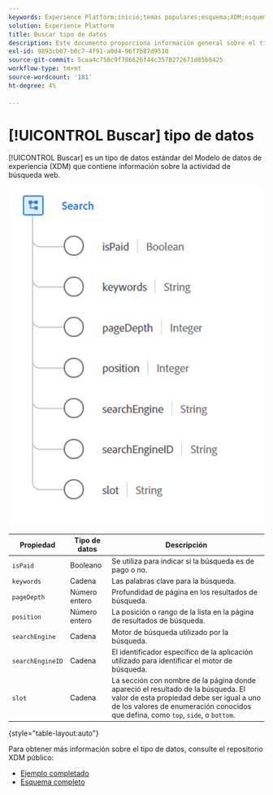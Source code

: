 ```yaml
---
keywords: Experience Platform;inicio;temas populares;esquema;XDM;esquemas;esquemas;búsqueda;tipo de datos;tipo de datos;tipo de datos;
solution: Experience Platform
title: Buscar tipo de datos
description: Este documento proporciona información general sobre el tipo de datos del modelo de datos de experiencia de búsqueda (XDM).
exl-id: 9893cb67-b0c7-4f91-a0d4-96f7b87d9510
source-git-commit: 5caa4c750c9f786626f44c3578272671d85b8425
workflow-type: tm+mt
source-wordcount: '181'
ht-degree: 4%

---
```


# [!UICONTROL Buscar] tipo de datos

[!UICONTROL Buscar] es un tipo de datos estándar del Modelo de datos de experiencia (XDM) que contiene información sobre la actividad de búsqueda web.

<img src="../images/data-types/search.PNG" width="500" /><br />

| Propiedad | Tipo de datos | Descripción |
| --- | --- | --- |
| `isPaid` | Booleano | Se utiliza para indicar si la búsqueda es de pago o no. |
| `keywords` | Cadena | Las palabras clave para la búsqueda. |
| `pageDepth` | Número entero | Profundidad de página en los resultados de búsqueda. |
| `position` | Número entero | La posición o rango de la lista en la página de resultados de búsqueda. |
| `searchEngine` | Cadena | Motor de búsqueda utilizado por la búsqueda. |
| `searchEngineID` | Cadena | El identificador específico de la aplicación utilizado para identificar el motor de búsqueda. |
| `slot` | Cadena | La sección con nombre de la página donde apareció el resultado de la búsqueda. El valor de esta propiedad debe ser igual a uno de los valores de enumeración conocidos que defina, como `top`, `side`, o `bottom`. |

{style="table-layout:auto"}

Para obtener más información sobre el tipo de datos, consulte el repositorio XDM público:

* [Ejemplo completado](https://github.com/adobe/xdm/blob/master/components/datatypes/search.example.1.json)
* [Esquema completo](https://github.com/adobe/xdm/blob/master/components/datatypes/search.schema.json)
